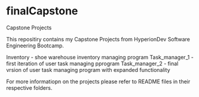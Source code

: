 # finalCapstone

Capstone Projects

This repositiry contains my Capstone Projects from HyperionDev Software Engineering Bootcamp.

Inventory - shoe warehouse inventory managing program
Task_manager_1 - first iteration of user task managing pprogram
Task_manager_2 - final vrsion of user task managing program with expanded functionality

For more informatiopn on the projects please refer to README files in their respective folders.
